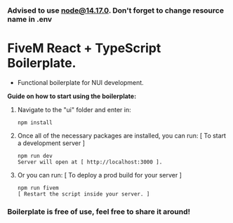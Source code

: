 ### **Advised to use node@14.17.0. Don't forget to change resource name in .env**
# FiveM React + TypeScript Boilerplate.

- Functional boilerplate for NUI development.

**Guide on how to start using the boilerplate:**

1.  Navigate to the "ui" folder and enter in:

        npm install

2.  Once all of the necessary packages are installed, you can run: [ To start a development server ]

        npm run dev
        Server will open at [ http://localhost:3000 ].

3.  Or you can run: [ To deploy a prod build for your server ]

        npm run fivem
        [ Restart the script inside your server. ]

### Boilerplate is free of use, feel free to share it around!
